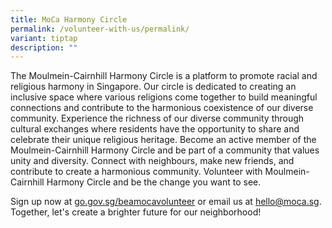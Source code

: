 ```yaml
---
title: MoCa Harmony Circle
permalink: /volunteer-with-us/permalink/
variant: tiptap
description: ""
---
```

<p>The Moulmein-Cairnhill Harmony Circle is a platform to promote racial
and religious harmony in Singapore. Our circle is dedicated to creating
an inclusive space where various religions come together to build meaningful
connections and contribute to the harmonious coexistence of our diverse
community. Experience the richness of our diverse community through cultural
exchanges where residents have the opportunity to share and celebrate their
unique religious heritage. Become an active member of the Moulmein-Cairnhill
Harmony Circle and be part of a community that values unity and diversity.
Connect with neighbours, make new friends, and contribute to create a harmonious
community. Volunteer with Moulmein-Cairnhill Harmony Circle and be the
change you want to see.</p>
<p>Sign up now at <a href="http://go.gov.sg/beamocavolunteer" rel="noopener noreferrer nofollow" target="_blank">go.gov.sg/beamocavolunteer</a> or
email us at <a href="mailto:hello@moca.sg" rel="noopener noreferrer nofollow" target="_blank">hello@moca.sg</a>.
Together, let's create a brighter future for our neighborhood!</p>